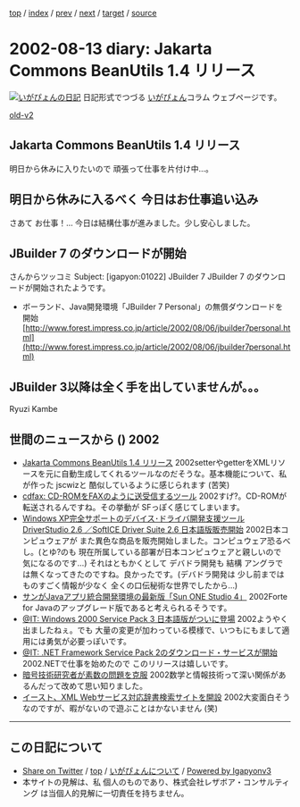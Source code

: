 [top](../index.html) 
 / [index](index.html) 
 / [prev](ig020812.html) 
 / [next](ig020814.html) 
 / [target](https://www.igapyon.jp/igapyon/diary/2002/ig020813.html) 
 / [source](https://github.com/igapyon/diary/blob/master/2002/ig020813.src.md) 

2002-08-13 diary: Jakarta Commons BeanUtils 1.4 リリース
=====================================================================================================
[![いがぴょんの日記](https://www.igapyon.jp/igapyon/diary/images/iga200306s.jpg "いがぴょん")](https://www.igapyon.jp/igapyon/diary/memo/memoigapyon.html) 日記形式でつづる [いがぴょん](https://www.igapyon.jp/igapyon/diary/memo/memoigapyon.html)コラム ウェブページです。

[old-v2](ig020813-orig.html)

## Jakarta Commons BeanUtils 1.4 リリース

明日から休みに入りたいので 頑張って仕事を片付け中…。


## 明日から休みに入るべく 今日はお仕事追い込み

さあて お仕事！… 今日は結構仕事が進みました。少し安心しました。

## JBuilder 7 のダウンロードが開始

さんからツッコミ
Subject:  [igapyon:01022] JBuilder 7
JBuilder 7 のダウンロードが開始されたようです。

* ボーランド、Java開発環境「JBuilder 7 Personal」の無償ダウンロードを開始
  [http://www.forest.impress.co.jp/article/2002/08/06/jbuilder7personal.html](http://www.forest.impress.co.jp/article/2002/08/06/jbuilder7personal.html)

JBuilder 3以降は全く手を出していませんが。。。
-- 
Ryuzi Kambe

## 世間のニュースから () 2002

* [Jakarta Commons BeanUtils 1.4 リリース](http://jakarta.apache.org/commons/beanutils.html)  2002setterやgetterをXMLリソースを元に自動生成してくれるツールなのだそうな。基本機能について、私が作った jscwizと 酷似しているように感じられます (苦笑)
* [cdfax: CD-ROMをFAXのように送受信するツール](http://namazu.org/~satoru/cdfax/)  2002すげ?。CD-ROMが転送されるんですね。その挙動が SFっぽく感じてしまいます。
* [Windows XP完全サポートのデバイス･ドライバ開発支援ツール DriverStudio 2.6 ／SoftICE Driver Suite 2.6 日本語版販売開始](http://www.compuware.co.jp/corporate/pressroom/2002/020806.html)  2002日本コンピュウェアが また異色な商品を販売開始しました。コンピュウェア恐るべし。(とゆ?のも 現在所属している部署が日本コンピュウェアと親しいので 気になるのです…) それはともかくとして デバドラ開発も 結構 アングラでは無くなってきたのですね。良かったです。(デバドラ開発は 少し前まではものすごく情報が少なく 全くの口伝秘術な世界でしたから…)
* [サンがJavaアプリ統合開発環境の最新版「Sun ONE Studio 4」](http://www.zdnet.co.jp/enterprise/0208/09/n_07.html)  2002Forte for Javaのアップグレード版であると考えられるそうです。
* [@IT: Windows 2000 Service Pack 3 日本語版がついに登場](http://www.atmarkit.co.jp/fwin2k/insiderseye/20020810win2ksp3/win2ksp3_01.html)  2002ようやく出ましたねぇ。でも 大量の変更が加わっている模様で、いつもにもまして適用には勇気が必要っぽいです。
* [@IT: .NET Framework Service Pack 2のダウンロード・サービスが開始](http://www.atmarkit.co.jp/fdotnet/insiderseye/20020809dotnetfwsp2/dotnetfwsp2.html)  2002.NETで仕事を始めたので このリリースは嬉しいです。
* [暗号技術研究者が素数の問題を克服](http://www.zdnet.co.jp/news/0208/10/nebt_08.html)  2002数学と情報技術って深い関係があるんだって改めて思い知りました。
* [イースト、XML Webサービス対応辞書検索サイトを開設](http://www.zdnet.co.jp/news/0208/12/njbt_04.html)  2002大変面白そうなのですが、暇がないので遊ぶことはかないません (笑)


----------------------------------------------------------------------------------------------------

## この日記について

* [Share on Twitter](https://twitter.com/intent/tweet?hashtags=igapyon%2Cdiary%2C%E3%81%84%E3%81%8C%E3%81%B4%E3%82%87%E3%82%93&text=Jakarta+Commons+BeanUtils+1.4+%E3%83%AA%E3%83%AA%E3%83%BC%E3%82%B9&url=https%3A%2F%2Fwww.igapyon.jp%2Figapyon%2Fdiary%2F2002%2Fig020813.html) / [top](../index.html) / [いがぴょんについて](https://www.igapyon.jp/igapyon/diary/memo/memoigapyon.html) / [Powered by Igapyonv3](https://github.com/igapyon/igapyonv3)
* 本サイトの見解は、私 個人のものであり、株式会社レザボア・コンサルティング は当個人的見解に一切責任を持ちません。 

